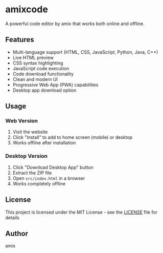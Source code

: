 # amixcode

A powerful code editor by amix that works both online and offline.

## Features

- Multi-language support (HTML, CSS, JavaScript, Python, Java, C++)
- Live HTML preview
- CSS syntax highlighting
- JavaScript code execution
- Code download functionality
- Clean and modern UI
- Progressive Web App (PWA) capabilities
- Desktop app download option

## Usage

### Web Version
1. Visit the website
2. Click "Install" to add to home screen (mobile) or desktop
3. Works offline after installation

### Desktop Version
1. Click "Download Desktop App" button
2. Extract the ZIP file
3. Open `src/index.html` in a browser
4. Works completely offline

## License

This project is licensed under the MIT License - see the [LICENSE](LICENSE) file for details

## Author

amix

